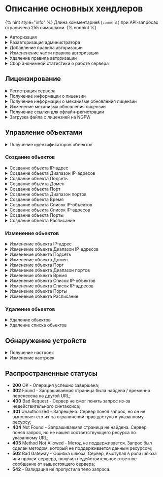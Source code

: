 # Описание основных хендлеров

{% hint style="info" %}
Длина комментариев (`comment`) при API-запросах ограничена 255 символами.
{% endhint %}

<details>

<summary>Авторизация</summary>

```
POST /web/auth/login
```

**Json-тело запроса:**

```json5
{
    "login": "string",
    "password": "string",
    "rest_path": "string",
}

```
* `login` - логин. Каталог администратора указывается после @. Примеры:
    * `admin` - локальный админ, без собаки;
    * `admin@ad_domain.ru` - AD/ALD администратор;
    * `admin@radius` - для RADIUS администраторов @radius.
* `password` - пароль;
* `rest_path` - префикс URL на который выставлять cookie. Например, / или /rest.

**Ответ на успешный запрос:** 200 ОК

После успешной авторизации сервер Ideco NGFW передает в заголовках куки. Пример значений:

```
set-cookie: insecure-ideco-session=02428c1c-fcd5-42ef-a533-5353da743806
set-cookie: __Secure-ideco-3ea57fca-65cb-439b-b764-d7337530f102=df164532-b916-4cda-a19b-9422c2897663:1663839003
```

Эти куки нужно передавать при каждом запросе после авторизации в заголовке запроса Cookie.

</details>

<details>

<summary>Разавторизация администратора</summary>

```
DELETE /web/auth/login
```

**Ответ на успешный запрос:** 200 ОК

После успешной разавторизации сервер Ideco NGFW передает в заголовках куки. Пример значений:

```
set-cookie: insecure-ideco-session=""; expires=Thu, 01 Jan 1970 00:00:00 GMT; Max-Age=0; Path=/
set-cookie: __Secure-ideco-b7e3fb6f-7189-4f87-a4aa-1bdc02e18b34=""; HttpOnly; Max-Age=0; Path=/; SameSite=Strict; Secure
```

</details>

<details>
<summary>Добавление правила авторизации</summary>

```
POST /auth/rules
```

**Json-тело запроса:**

```json5
{
    "enabled": "boolean",
    "ip": "string" | "null",
    "mac": "string" | "null",   
    "user_id":  "integer",
    "always_logged": "boolean",
    "comment": "string"
}
```

* `enabled` - правило будет включено/выключено;
* `ip` - IP-адрес, который нужно авторизовать;
* `mac` - MAC-адрес, который нужно авторизовать;
* `always_logged` - авторизован всегда. Может быть включено только при указанном IP;
* `user_id` - идентификатор пользователя, к которому будет применено правило;
* `comment` - комментарий к правилу, может быть пустым, максимальная длина - 255 символов.

**Ответ на успещный запрос:**

```json5
{
    "id": "string"
}
```

* `id` - идентификатор созданного правила.

</details>

<details>
<summary>Измененение части правила авторизации</summary>

``` 
PATCH /auth/rules/<id правила>
```

```json5
{
    "enabled": "boolean",
    "ip": "string" | "null",
    "mac": "string" | "null",   
    "user_id":  "integer",
    "always_logged": "boolean",
    "comment": "string"
}
```

**Ответ на успещный запрос:** 200 ОК

</details>

<details>
<summary>Удаление правила авторизации</summary>

```
DELETE /auth/rules/<id правила>
```

**Ответ на успешный запрос:** 200 OK

</details>

<details>
<summary>Сбор анонимной статистики о работе сервера</summary>

### Получение текущих настроек:

```
GET /gather_stat/settings
```

**Ответ на успешный запрос:**

```json5
{
    "enabled": "boolean"
}
```

Значение `enabled` равно `true`, если сбор анонимной статистики о работе сервера включен, и `false`, если выключен.

### Изменение настроек

```
PUT /gather_stat/settings
```

**Json-тело запроса**

```json5
{
    "enabled": "boolean"
}
```

**Ответ на успешный запрос:** 200 ОК

</details>

## Лицензирование

<details>
<summary>Регистрация сервера</summary>

```
POST /license/register
```

**Json-тело запроса:**

```json5
{
    "token": "string"
}
```

* `token` - получить токен лицензии можно в отделе продаж, он высылается в активационном письме;

**Ответ на успешный запрос:** 200 ОК

Чтобы добавить enterprise-demo лицензию, необходимо сначала получить токен лицензии в личном кабинете. Для этого выполните действия:

1\. Авторизуйтесь в личном кабинете myideco.ru:

```
POST /api/v3/login
```

**Json-тело запроса:**

```json5
{
    "login": "string",
    "password": "string",
    "g_recaptcha_response": "string" | "null"
}
```

2\. Выполните запрос на регистрацию сервера:

```
PUT /api/v3/{company_id}/go_to_product
```

*  `company_id` - идентификатор компании пользователя, его можно получить по запросу `GET /api/v3/companies`.

**Ответ на успешный запрос:**

```json5
{
    "token": "string"
}
```

Используйте полученный токен в теле запроса при регистрации Ideco NGFW.

</details>

<details>
<summary>Получение информации о лицензии</summary>

```
GET /license/info
```

**Пример ответа на успешный запрос:**

```json5
{
    "modules": {
        "active_directory": {
            "available": true,
            "expiration_date": 1712400382.0
        },
        "kaspersky_av_for_web": {
            "available": true,
            "expiration_date": 1712400382.0
        },
        "kaspersky_av_for_mail": {
            "available": true,
            "expiration_date": 1712400382.0
        },
        "application_control": {
            "available": true,
            "expiration_date": 1712400382.0
        },
        "suricata": {
            "available": true,
            "expiration_date": 1712400382.0
        },
        "advanced_content_filter": {
            "available": true,
            "expiration_date": 1712400382.0
        },
        "standard_content_filter": {
            "available": false,
            "expiration_date": 0
        },
        "ips_advanced_rules": {
            "available": true,
            "expiration_date": 1712400382.0
        },
        "icsd": {
            "available": true,
            "max_users_count": 10000
        }
    },
    "general": {
        "available": true,
        "reason": "",
        "not_upgrade_after": 1712400382.0,
        "tech_support_end": 1712400382.0,
        "start_date": 1708944382.2658572,
        "expiration_date": 1712400382.0
    },
    "license_type": "enterprise-demo",
    "license_id": "UTM-3883264353",
    "server_name": "UTM",
    "last_update_time": 1708944385.1747465,
    "company_id": "Ideco",
    "server_id": "OQHsviy10sEOOQXWs-8c7tnwJb4AaOvplT2iJc-im677",
    "registered": true,
    "unreliable": false,
    "has_connection": true,
    "license_server": "https://my.ideco.ru"
}
```

**Если лицензия для данного сервера отсутствует:**

```json5
{
    "registered": false,
    "has_connection": true,
    "license_server": "https://my.ideco.ru"
}
```

</details>

<details>
<summary>Получение информации о механизме обновления лицензии</summary>

```
GET /license/update-type
```

**Ответ на успешный запрос:**

```json5
{
    "update_type": "auto" | "manual"
}
```

* `auto` - при автоматическом получении лицензии;
* `manual` - при ручной загрузке лицензии.

</details>

<details>
<summary>Изменение механизма обновления лицензии</summary>

```
PUT /license/update-type
```

**Json-тело запроса:**

```json5
{
    "update_type": "auto" | "manual"
}
```

**Ответ на успешный запрос:** 200 ОК

</details>

<details>
<summary>Получение ссылки для офлайн-регистрации</summary>

```
GET /license/license-get-offline-registration-url
```

**Ответ на успешный запрос:**

```json5
{
    "registration_url": "https://my.ideco.ru/offline_register?server_name=ZGF0YSB0byBiZSBlbmNvZGVk&hwid=u-CVv6SSNMXI_Mukgnf3SCIxJz9kcl0i50ARFk4FRz1O&version=17.1"
}
```

* `server_name` - имя сервера Ideco NGFW;
* `hwid` - HWID сервера;
* `version` - версия сервера.

Получение ссылки для офлайн-регистрации сервера возможно только при ручном механизме обновления лицензии.

</details>

<details>
<summary>Загрузка файла с лицензией на NGFW</summary>

```
POST /license/license-upload
```

**Тело запроса:** форма загрузки файла, имя поля в форме загрузки файла `license_file`

**Ответ на успешный запрос:** 200 ОК

</details>

## Управление объектами

<details>

<summary>Получение идентификаторов объектов</summary>

```
GET /aliases/<название обьекта> | all
```

**Ответ на успешный запрос:**

```json5
[
    {
        "comment": "string",
        "title": "string",
        "type": "string",
        "values": [
            "string" | "integer",
            "string" | "integer"
        ],
        "id": "type.id.1"
    }, 
{
        "comment": "string",
        "title": "string",
        "type": "string",
        "value": "string" | "integer",
        "id": "type.id.1"
    },
    ...
] 
```

В качестве ответа будет возвращен список всех объектов, существующих в NGFW:

* `protocol.ah` - протокол AH;
* `protocol.esp` - протокол ESP;
* `protocol.gre` - протокол GRE;
* `protocol.icmp` - протокол ICMP;
* `protocol.tcp` - протокол TCP;
* `protocol.udp` - протокол UDP;
* `quota.exceeded`- IP-адреса пользователей, которые превысили квоту;
* `any` - допускается любое значение в этом поле;
* `interface.external_any` - все внешние интерфейсы (равно таблице *Подключение к провайдеру* в веб-интерфейсе и включает в себя подключения к провайдеру по Ethernet/VPN);
* `interface.external_eth` - внешние Ethernet-интерфейсы;
* `interface.external_vpn` - внешние VPN-интерфейсы;
* `interface.ipsec_any` - IPsec-интерфейсы;
* `interface.local_any` - все локальные интерфейсы;
* `interface.tunnel_any` - все туннельные интерфейсы;
* `group.id.` - идентификатор группы пользователей;
* `interface.id.`- идентификатор конкретного интерфейса;
* `interface.utm_outgoing` - исходящий трафик устройства;
* `interface.vpn_traffic` - клиентский VPN-трафик;
* `interface.wccp_gre_any` - все WCCP GRE интерфейсы;
* `hip_profile.id.` - устройства без профиля;
* `security_group.guid.` - идентификатор группы безопасности AD;
* `user.id.` - идентификатор пользователя;
* `domain.id.` - идентификатор домена;
* `ip.id.` - идентификатор IP-адреса;
* `ip_range.id.` - идентификатор объекта *Диапазон адресов*;
* `address_list.id.` - идентификатор объекта *Список IP-объектов*;
* `list_of_iplists.id.` - идентификатор объекта *Список стран*;
* `port_list.id.` - идентификатор объекта *Порты*;
* `time_list.id.` - идентификатор объекта *Расписание*;
* `subnet.id.` - идентификатор объекта *Подсеть*;
* `port_range.id.` - идентификатор объекта *Диапазон портов*;
* `port.id.` - идентификатор объекта *Порт*;
* `time_range.id.` - идентификатор объекта *Время*.

</details>

### Создание обьектов

<details>

<summary>Создание объекта IP-адрес</summary>

```
POST /aliases/ip_addresses
```

**Json-тело запроса:**

```json5
{
    "title": "string",
    "comment": "string",
    "value": "string"
}
```

* `title` - название объекта. Максимальная длина - 42 символа;
* `comment` - комментарий к объекту. Может быть пустым, максимальная длина - 255 символов;
* `value` - IP-адрес в формате 192.168.0.0.

**Ответ на успешный запрос:**

```json5
{
    "id": "string"
}
```

</details>

<details>

<summary>Создание объекта Диапазон IP-адресов</summary>

```
POST /aliases/ip_ranges
```

**Json-тело запроса:**

```json5
{
    "title": "string", 
    "comment": "string", 
    "start": "string", 
    "end": "string"
}
```

* `title` - название объекта. Максимальная длина - 42 символа;
* `comment` - комментарий к объекту. Может быть пустым, максимальная длина - 255 символов;
* `start` - первый IP-адрес в диапазоне, например, 192.168.100.2;
* `end` - последний IP-адрес в диапазоне, например, 192.168.100.15.

**Ответ на успешный запрос:**

```json5
{
    "id": "string"
}
```

</details>

<details>

<summary>Создание объекта Подсеть</summary>

```
POST /aliases/networks
```

**Json-тело запроса:**

```json5
{
    "title": "string",
    "comment": "string",
    "value": "string"
}
```

* `title` - название объекта. Максимальная длина - 42 символа;
* `comment` - комментарий к объекту. Может быть пустым, максимальная длина - 255 символов;
* `value` - адрес подсети в формате 192.168.0.0/24 либо 192.168.0.0/255.255.255.0.

**Ответ на успешный запрос:**

```json5
{
    "id": "string"
}
```

</details>

<details>

<summary>Создание объекта Домен</summary>

```
POST /aliases/domains
```

**Json-тело запроса:**

```json5
{
    "title": "string", 
    "comment": "string",
    "value": "string" 
}
```

* `title` - название объекта. Максимальная длина - 42 символа;
* `comment` - комментарий к объекту. Может быть пустым, максимальная длина - 255 символов;
* `value` - домен в формате mydomain.com.

**Ответ на успешный запрос:**

```json5
{
    "id": "string"
}
```

</details>

<details>

<summary>Создание объекта Порт</summary>

```
POST /aliases/ports
```

**Json-тело запроса:**

```json5
{
    "title": "string",
    "comment": "string",
    "value": "integer"
}
```

* `title` - название объекта. Максимальная длина - 42 символа;
* `comment` - комментарий к объекту. Может быть пустым, максимальная длина - 255 символов;
* `value` - номер порта в формате 8080.

**Ответ на успешный запрос:**

```json5
{
    "id": "string"
}
```

</details>

<details>

<summary>Создание объекта Диапазон портов</summary>

```
POST /aliases/port_ranges
```

**Json-тело запроса:**

```json5
{
    "title": "string",
    "comment": "string",
    "start": "integer",
    "end": "integer"
}
```

* `title` - название объекта. Максимальная длина - 42 символа;
* `comment` - комментарий к объекту. Может быть пустым, максимальная длина - 255 символов;
* `start` - первый порт в диапазоне, например, 8080;
* `end` - последний порт в диапазоне, например, 8090.

**Ответ на успешный запрос:**

```json5
{
    "id": "string"
}
```

</details>

<details>

<summary>Создание объекта Время</summary>

```
POST /aliases/time_ranges
```

**Json-тело запроса:**

```json5
{
    "title": "string",
    "comment": "string",
    "weekdays": ["integer"],
    "start": "string",
    "end": "string",
    "period": {
            "first": "integer",
            "last": "integer"
        }
}
```

 * `title` - название объекта. Максимальная длина - 42 символа;
* `comment` - комментарий к объекту. Может быть пустым, максимальная длина - 255 символов;
* `weekdays` - список дней недели, где 1-пн, 2-вт ... 7-вс;
* `start` - начало временного отрезка в формате: ЧЧ:ММ;
* `end` - конец временного отрезка в формате: ЧЧ:ММ;
* `first` - момент начала срока действия в формате ГГГГММДДЧЧММСС, например, 20240215000000;
* `last` - момент окончания срока действия в формате ГГГГММДДЧЧММСС, например, 20240229235959.

Если для `period` установить значение `null`, у объекта будет включена опция **Бессрочно**.

**Ответ на успешный запрос:**

```json5
{
    "id": "string"
}
```

</details>

<details>

<summary>Создание объекта Список IP-объектов</summary>

```
POST /aliases/lists/addresses
```

**Json-тело запроса:**

```json5
{
    "title": "string",
    "comment": "string", 
    "values": ["string"]
}
```

* `title` - название объекта. Максимальная длина - 42 символа;
* `comment` - комментарий к объекту. Может быть пустым, максимальная длина - 255 символов;
* `value` - идентификаторы IP-объектов, через запятую.

**Ответ на успешный запрос:**

```json5
{
    "id": "string"
}
```

</details>

<details>

<summary>Создание объекта Список IP-адресов</summary>

```
POST /aliases/ip_address_lists
```

**Json-тело запроса:**

```json5
{
    "title": "string",
    "comment": "string",
    "values": [ "string" ] 
}
```

* `title` - название объекта. Максимальная длина - 42 символа;
* `comment` - комментарий к объекту. Может быть пустым, максимальная длина - 255 символов;
* `value` - список IP-адресов без указания маски, либо с указанием маски подсети в виде десятичного числа 0...32 или четырех десятичных чисел от 0 до 255. Например: 192.168.0.0, 192.168.0.0/24 или 192.168.0.0/255.255.255.0.

**Ответ на успешный запрос:**

```json5
{
    "id": "string"
}
```

</details>

<details>

<summary>Создание объекта Порты</summary>

```
POST /aliases/lists/ports
```

**Json-тело запроса:**

```json5
{
    "title": "string",
    "comment": "string",
    "values": [ "string" ]
}
```

* `title` - название объекта. Максимальная длина - 42 символа;
* `comment` - комментарий к объекту. Может быть пустым, максимальная длина - 255 символов;
* `value` - список портов.

**Ответ на успешный запрос:**

```json5
{
    "id": "string"
}
```

</details>

<details>

<summary>Создание объекта Расписание</summary>

```
POST /aliases/lists/times
```

**Json-тело запроса:**

```json5
{
    "title": "string", 
    "comment": "string",
    "values": [ "string" ]
}
```

* `title` - название объекта. Максимальная длина - 42 символа;
* `comment` - комментарий к объекту. Может быть пустым, максимальная длина - 255 символов;
* `value` - список идентификаторов объектов Время.

**Ответ на успешный запрос:**

```json5
{
    "id": "string"
}
```

</details>

### Изменение обьектов

<details>

<summary>Изменение объекта IP-адрес</summary>

```
PUT /aliases/ip_addresses/<id объекта>
```

**Json-тело запроса:**

```json5
{
    "title": "string",
    "comment": "string",
    "value": "string"
}
```

* `title` - название объекта. Максимальная длина - 42 символа;
* `comment` - комментарий к объекту. Может быть пустым, максимальная длина - 255 символов;
* `value` - IP-адрес в формате 192.168.0.0.

**Ответ на успешный запрос**: 200 OK

</details>

<details>

<summary>Изменение объекта Диапазон IP-адресов</summary>

```
PUT /aliases/ip_ranges/<id объекта>
```

**Json-тело запроса:**

```json5
{
    "title": "string",
    "comment": "string",
    "start": "string",
    "end": "string"
}
```

* `title` - название объекта. Максимальная длина - 42 символа;
* `comment` - комментарий к объекту. Может быть пустым, максимальная длина - 255 символов;
* `start` - первый IP-адрес в диапазоне, например, 192.168.100.2;
* `end` - последний IP-адрес в диапазоне, например, 192.168.100.15.

**Ответ на успешный запрос**: 200 OK

</details>

<details>

<summary>Изменение объекта Подсеть</summary>

```
PUT /aliases/networks/<id объекта>
```

**Json-тело запроса:**

```json5
{
    "title": "string", 
    "comment": "string",
    "value": "string"
}
```

* `title` - название объекта. Максимальная длина - 42 символа;
* `comment` - комментарий к объекту. Может быть пустым, максимальная длина - 255 символов;
* `value` - адрес подсети в формате 192.168.0.0/24 либо 192.168.0.0/255.255.255.0.

**Ответ на успешный запрос**: 200 OK

</details>

<details>

<summary>Изменение объекта Домен</summary>

```
PUT /aliases/domains/<id объекта>
```

**Json-тело запроса:**

```json5
{
    "title": "string",
    "comment": "string",
    "value": "string"
}
```

* `title` - название объекта. Максимальная длина - 42 символа;
* `comment` - комментарий к объекту. Может быть пустым, максимальная длина - 255 символов;
* `value` - домен в формате mydomain.com.

**Ответ на успешный запрос**: 200 OK

</details>

<details>

<summary>Изменение объекта Порт</summary>

```
PUT /aliases/ports/<id объекта>
```

**Json-тело запроса:**

```json5
{
    "title": "string",
    "comment": "string",
    "value": "integer"
}
```

* `title` - название объекта. Максимальная длина - 42 символа;
* `comment` - комментарий к объекту. Может быть пустым, максимальная длина - 255 символов;
* `value` - номер порта в формате 8080.

**Ответ на успешный запрос**: 200 OK

</details>

<details>

<summary>Изменение объекта Диапазон портов</summary>

```
PUT /aliases/port_ranges/<id объекта>
```

**Json-тело запроса:**

```json5
{
    "title": "string",
    "comment": "string",
    "start": "integer",
    "end": "integer"
}
```

* `title` - название объекта. Максимальная длина - 42 символа;
* `comment` - комментарий к объекту. Может быть пустым, максимальная длина - 255 символов;
* `start` - первый порт в диапазоне, например, 8080;
* `end` - последний порт в диапазоне, например, 8090.

**Ответ на успешный запрос**: 200 OK

</details>

<details>

<summary>Изменение объекта Время</summary>

```
PUT /aliases/time_ranges/<id объекта>
```

**Json-тело запроса:**

```json5
{
    "title": "string",
    "comment": "string",
    "weekdays": ["integer"],
    "start": "string",
    "end": "string",
    "period": {
            "first": "integer",
            "last": "integer"
        }
}
```

* `title` - название объекта. Максимальная длина - 42 символа;
* `comment` - комментарий к объекту. Может быть пустым, максимальная длина - 255 символов;
* `weekdays` - список дней недели, где 1-пн, 2-вт ... 7-вс;
* `start` - начало временного отрезка в формате: ЧЧ:ММ;
* `end` - конец временного отрезка в формате: ЧЧ:ММ;
* `first` - момент начала срока действия в формате ГГГГММДДЧЧММСС, например, 20240215000000;
* `last` - момент окончания срока действия в формате ГГГГММДДЧЧММСС, например, 20240229235959.

Если для `period` установить значение `null`, у объекта будет включена опция **Бессрочно**.

**Ответ на успешный запрос**: 200 OK

</details>

<details>

<summary>Изменение объекта Список IP-объектов</summary>

```
PUT /aliases/lists/addresses/<id объекта>
```

**Json-тело запроса:**

```json5
{
    "title": "string", 
    "comment": "string",
    "values": ["string"]
}
```

* `title` - название объекта. Максимальная длина - 42 символа;
* `comment` - комментарий к объекту. Может быть пустым, максимальная длина - 255 символов;
* `value` - идентификаторы IP-объектов, через запятую.

**Ответ на успешный запрос**: 200 OK

</details>

<details>

<summary>Изменение объекта Список IP-адресов</summary>

```
PUT /aliases/ip_address_lists/<id объекта>
```

**Json-тело запроса:**

```json5
{
    "title": "string",
    "comment": "string",
    "values": [ "string" ]
}
```

* `title` - название объекта. Максимальная длина - 42 символа;
* `comment` - комментарий к объекту. Может быть пустым, максимальная длина - 255 символов;
* `value` - список IP-адресов без указания маски, либо с указанием маски подсети в виде десятичного числа 0...32 или четырех десятичных чисел от 0 до 255. Например: 192.168.0.0, 192.168.0.0/24 или 192.168.0.0/255.255.255.0.

**Ответ на успешный запрос**: 200 OK

</details>

<details>

<summary>Изменение объекта Порты</summary>

```
PUT /aliases/lists/ports/<id объекта>
```

**Json-тело запроса:**

```json5
{
    "title": "string",
    "comment": "string",
    "values": [ "string" ] 
}
```

* `title` - название объекта. Максимальная длина - 42 символа;
* `comment` - комментарий к объекту. Может быть пустым, максимальная длина - 255 символов;
* `value` - список портов.

**Ответ на успешный запрос**: 200 OK

</details>

<details>

<summary>Изменение объекта Расписание</summary>

```
PUT /aliases/lists/times/<id объекта>
```

**Json-тело запроса:**

```json5
{
    "title": "string",
    "comment": "string",
    "values": [ "string" ]
}
```

* `title` - название объекта. Максимальная длина - 42 символа;
* `comment` - комментарий к объекту. Может быть пустым, максимальная длина - 255 символов;
* `value` - список идентификаторов объектов Время.

**Ответ на успешный запрос**: 200 OK

</details>

### Удаление обьектов

<details>

<summary>Удаление обьектов</summary>

```
DELETE /aliases/<название объекта>/<id объекта>
```

**Ответ на успешный запрос**: 200 OK

**Названия обьектов:**
* `ip_addresses` - IP-адрес;
* `ip_ranges` - Диапазон IP-адресов;
* `networks` - Подсеть;
* `domains` - Домен;
* `ports` - Порт;
* `port_ranges` - Диапазон портов;
* `time_ranges` - Время;
* `ip_address_lists` - Список IP-адресов.

</details>

<details>

<summary>Удаление списка обьектов</summary>

```
DELETE /aliases/lists/<название объекта>/<id объекта>
```

**Ответ на успешный запрос**: 200 OK

**Названия обьектов:**
* `addresses` - Список IP-объектов;
* `ports` - Порты;
* `times` - Расписание.

</details>

## Обнаружение устройств

<details>
<summary>Получение настроек</summary>

```
GET /netscan_backend/settings
```

**Ответ на успешный запрос:**

```json5
{
   "enabled": "boolean",
   "group_id": "integer",
   "networks": ["string"]
}
```
* `group_id` - идентификатор группы, в которую будут добавлены обнаруженные устройства;
* `networks` - список локальных сетей, устройства из которых будут автоматически добавлены и авторизованы на Ideco NGFW.


</details>

<details>
<summary>Изменение настроек</summary>

```
PUT /netscan_backend/settings
```

**Json-тело запроса:**

```json5
{
   "enabled": "boolean",
   "group_id": "integer",
   "networks": ["string"]
}
```

**Ответ на успешный запрос:** 200 OK

</details>

## Распространенные статусы

* **200** OK - Операция успешно завершена;
* **302** Found - Запрашиваемая страница была найдена / временно перенесена на другой URL;
* **400** Bad Request - Сервер не смог понять запрос из-за недействительного синтаксиса;
* **401** Unauthorized - Запрещено. Сервер понял запрос, но он не выполняет его из-за ограничений прав доступа к указанному ресурсу;
* **404** Not Found - Запрашиваемая страница не найдена. Сервер понял запрос, но не нашел соответствующего ресурса по указанному URL;
* **405** Method Not Allowed - Метод не поддерживается. Запрос был сделан методом, который не поддерживается данным ресурсом;
* **502** Bad Gateway - Ошибка шлюза. Сервер, выступая в роли шлюза или прокси-сервера, получил недействительное ответное сообщение от вышестоящего сервера;
* **542** - Валидация не пропустила тело запроса.